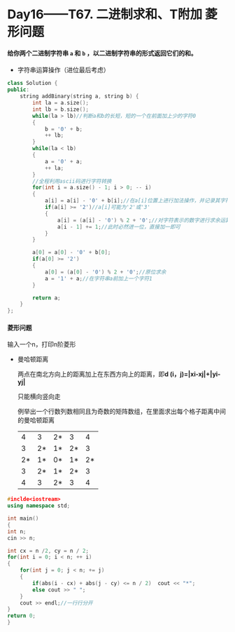 # Day16——T67. 二进制求和、T附加 菱形问题 

#### 给你两个二进制字符串 `a` 和 `b` ，以二进制字符串的形式返回它们的和。

- 字符串运算操作（进位最后考虑）

```c++
class Solution {
public:
    string addBinary(string a, string b) {
        int la = a.size();
        int lb = b.size();
        while(la > lb)//判断a和b的长短，短的一个在前面加上少的字符0
        {
            b = '0' + b;
            ++ lb;
        }
        while(la < lb)
        {
            a = '0' + a;
            ++ la;
        }
        //全程利用ascii码进行字符转换
        for(int i = a.size() - 1; i > 0; -- i)
        {
            a[i] = a[i] - '0' + b[i];//在a[i]位置上进行加法操作，并记录其字符值
            if(a[i] >= '2')//a[i]可能为'2'或'3'
            {
                a[i] = (a[i] - '0') % 2 + '0';//对字符表示的数字进行求余运算，再加上‘0’生成新的字符
                a[i - 1] += 1;//此时必然进一位，直接加一即可
            }
        }

        a[0] = a[0] - '0' + b[0];
        if(a[0] >= '2')
        {
            a[0] = (a[0] - '0') % 2 + '0';//原位求余
            a = '1' + a;//在字符串a前加上一个字符1
        }

        return a;
    }
};
```



#### 菱形问题

输入一个n，打印n阶菱形

- 曼哈顿距离

  两点在南北方向上的距离加上在东西方向上的距离，即**d (i，j)=|xi-xj|+|yi-yj|**

  只能横向竖向走

  例举出一个行数列数相同且为奇数的矩阵数组，在里面求出每个格子距离中间的曼哈顿距离

  <table>
      <tr>
          <td>4</td>
          <td>3</td>
          <td>2*</td>
          <td>3</td>
          <td>4</td>
      </tr>
      <tr>
          <td>3</td>
          <td>2*</td>
          <td>1*</td>
          <td>2*</td>
          <td>3</td>
      </tr>
      <tr>
          <td>2*</td>
          <td>1*</td>
          <td>0*</td>
          <td>1*</td>
          <td>2*</td>
      </tr>
      <tr>
          <td>3</td>
          <td>2*</td>
          <td>1*</td>
          <td>2*</td>
          <td>3</td>
      </tr>
      <tr>
          <td>4</td>
          <td>3</td>
          <td>2*</td>
          <td>3</td>
          <td>4</td>
      </tr>
  </table>

  

```c++
#inclde<iostream>
using namespace std;

int main()
{
int n; 
cin >> n;

int cx = n /2, cy = n / 2;
for(int i = 0; i < n; ++ i)
{
	for(int j = 0; j < n; += j)
	{
		if(abs(i - cx) + abs(j - cy) <= n / 2)  cout << "*";
		else cout >> " ";
	}
	cout >> endl;//一行行分开
}
return 0;
}
```

